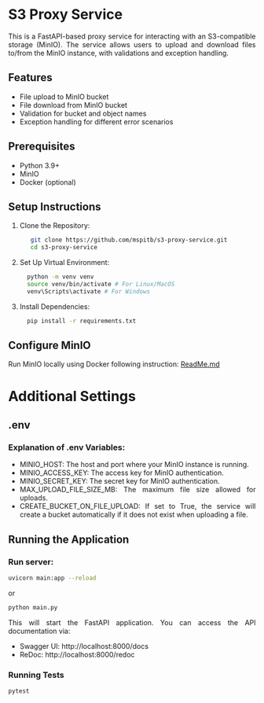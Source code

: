 # S3 Proxy Service

<div style="text-align:justify;max-width: 800px"> This is a FastAPI-based proxy service for interacting with an S3-compatible storage (MinIO). 
The service allows users to upload and download files to/from the MinIO instance, with validations and exception handling.

## Features

- File upload to MinIO bucket
- File download from MinIO bucket
- Validation for bucket and object names
- Exception handling for different error scenarios

## Prerequisites

- Python 3.9+
- MinIO
- Docker (optional)

## Setup Instructions

1. Clone the Repository:
    ```bash
       git clone https://github.com/mspitb/s3-proxy-service.git
       cd s3-proxy-service
    ```

2. Set Up Virtual Environment: </br>
    ```bash
      python -m venv venv
      source venv/bin/activate # For Linux/MacOS
      venv\Scripts\activate # For Windows
   ```

3. Install Dependencies: </br>
    ```bash
      pip install -r requirements.txt
   ```

## Configure MinIO

Run MinIO locally using Docker following instruction:
[ReadMe.md](infrastructure/docker/minio/ReadMe.md)


# Additional Settings

## .env

### Explanation of .env Variables:
- MINIO_HOST: The host and port where your MinIO instance is running.
- MINIO_ACCESS_KEY: The access key for MinIO authentication.
- MINIO_SECRET_KEY: The secret key for MinIO authentication.
- MAX_UPLOAD_FILE_SIZE_MB: The maximum file size allowed for uploads.
- CREATE_BUCKET_ON_FILE_UPLOAD: If set to True, the service will create a bucket automatically if it does not exist when
uploading a file.

## Running the Application

### Run server:
```bash
uvicorn main:app --reload
```
or
```bash
python main.py
```

This will start the FastAPI application. You can access the API documentation via:

- Swagger UI: http://localhost:8000/docs
- ReDoc: http://localhost:8000/redoc

### Running Tests

```bash
pytest
```

</div>

